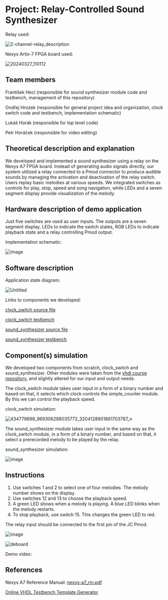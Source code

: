 # Project: Relay-Controlled Sound Synthesizer
Relay used:

![2-channel-relay_description](https://github.com/Foyceek/project_hhhh/assets/148572907/cfc454e1-d45e-40e1-861a-2a72c0d3ce87)

Nexys Artix-7 FPGA board used:

![20240327_110112](https://github.com/Foyceek/project_hhhh/assets/148572907/ce0b5524-4485-4bec-ba52-5dd356e4e266)


## Team members
František Hecl (responsible for sound synthesizer module code and testbench, management of this repository)

Ondřej Hrozek (responsible for general project idea and organization, clock switch code and testbench, implementation schematic)

Lukáš Horák (responsible for top level code)

Petr Horáček (responsible for video editing)

## Theoretical description and explanation
We developed and implemented a sound synthesizer using a relay on the Nexys A7 FPGA board. Instead of generating audio signals directly, our system utilized a relay connected to a Pmod connector to produce audible sounds by managing the activation and deactivation of the relay switch. Users replay basic melodies at various speeds. We integrated switches as controls for play, stop, speed and song navigation, while LEDs and a seven segment display provide visualization of the melody.

## Hardware description of demo application
Just five switches are used as user inputs. The outputs are a seven segment display, LEDs to indicate the switch states, RGB LEDs to indicate playback state and a relay controlling Pmod output.

Implementation schematic:

![image](https://github.com/Foyceek/project_hhhh/assets/165892683/6ae91ec7-e27f-44e8-b6d1-f733886b80a0)

## Software description
Application state diagram:

![Untitled](https://github.com/Foyceek/project_hhhh/assets/148572907/30128e04-d3c7-4f2c-b128-db7e6d575ca0)

Links to components we developed:

[clock_switch source file](https://github.com/Foyceek/project_hhhh/blob/main/project_hhhh/project_hhhh.srcs/sources_1/new/clock_switch.vhd)

[clock_switch testbench](https://github.com/Foyceek/project_hhhh/blob/main/project_hhhh/project_hhhh.srcs/sim_1/new/tb_clock_switch.vhd)

[sound_synthesizer source file](https://github.com/Foyceek/project_hhhh/blob/main/project_hhhh/project_hhhh.srcs/sources_1/new/sound_synth.vhd)

[sound_synthesizer testbench](https://github.com/Foyceek/project_hhhh/blob/main/project_hhhh/project_hhhh.srcs/sim_1/new/tb_sound_synth.vhd)

## Component(s) simulation
We developed two components from scratch, clock_switch and sound_synthesizer. Other modules were taken from the  [vhdl course repository](https://github.com/tomas-fryza/vhdl-course), and slightly altered for our input and output needs.

The clock_switch module takes user input in a form of a binary number and based on that, it selects which clock controls the simple_counter module. By this we can control the playback speed.

clock_switch simulation:

![434779698_969306288035772_3204128901861703787_n](https://github.com/Foyceek/project_hhhh/assets/165892683/44d88aff-5ca4-4d21-9d73-08be821a9e6b)

The sound_synthesizer module takes user input in the same way as the clock_switch module, in a form of a binary number, and based on that, it select a prerecorded melody to be played by the relay.

sound_synthesizer simulation:

![image](https://github.com/Foyceek/project_hhhh/assets/165892683/21969a4b-9960-43dc-b5b7-011115b6861a)

## Instructions
1. Use switches 1 and 2 to select one of four melodies. The melody number shows on the display.
2. Use switches 12 and 13 to choose the playback speed.
3. A green LED shows when a melody is playing. A blue LED blinks when the melody restarts.
4. To stop playback, use switch 15. This changes the green LED to red.

The relay input should be connected to the first pin of the JC Pmod.

![image](https://github.com/Foyceek/project_hhhh/assets/148572907/5345251a-be2b-40f1-b19c-ea937391ffa5)

![deboard](https://github.com/Foyceek/project_hhhh/assets/148572907/07dc4bf2-ded1-4dc9-9101-3f6f8d5f5581)

Demo video:



## References
Nexys A7 Reference Manual: [nexys-a7_rm.pdf](https://github.com/Foyceek/project_hhhh/files/15051833/nexys-a7_rm.pdf)

[Online VHDL Testbench Template Generator](https://vhdl.lapinoo.net/testbench/)

